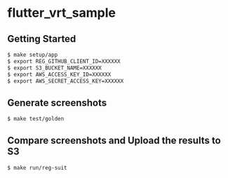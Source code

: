 # flutter_vrt_sample

## Getting Started

```bash
$ make setup/app
$ export REG_GITHUB_CLIENT_ID=XXXXXX
$ export S3_BUCKET_NAME=XXXXXX
$ export AWS_ACCESS_KEY_ID=XXXXXX
$ export AWS_SECRET_ACCESS_KEY=XXXXXX
```

## Generate screenshots

```bash
$ make test/golden
```

## Compare screenshots and Upload the results to S3

```bash
$ make run/reg-suit
```
